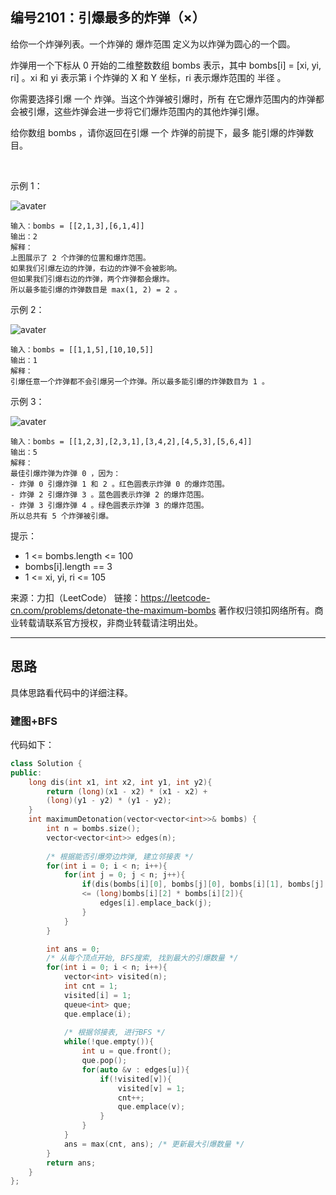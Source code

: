 ## 编号2101：引爆最多的炸弹（×）

给你一个炸弹列表。一个炸弹的 爆炸范围 定义为以炸弹为圆心的一个圆。

炸弹用一个下标从 0 开始的二维整数数组 bombs 表示，其中 bombs[i] = [xi, yi, ri] 。xi 和 yi 表示第 i 个炸弹的 X 和 Y 坐标，ri 表示爆炸范围的 半径 。

你需要选择引爆 一个 炸弹。当这个炸弹被引爆时，所有 在它爆炸范围内的炸弹都会被引爆，这些炸弹会进一步将它们爆炸范围内的其他炸弹引爆。

给你数组 bombs ，请你返回在引爆 一个 炸弹的前提下，最多 能引爆的炸弹数目。

 

示例 1：

![avater](https://assets.leetcode.com/uploads/2021/11/06/desmos-eg-3.png)

```
输入：bombs = [[2,1,3],[6,1,4]]
输出：2
解释：
上图展示了 2 个炸弹的位置和爆炸范围。
如果我们引爆左边的炸弹，右边的炸弹不会被影响。
但如果我们引爆右边的炸弹，两个炸弹都会爆炸。
所以最多能引爆的炸弹数目是 max(1, 2) = 2 。
```
示例 2：

![avater](https://assets.leetcode.com/uploads/2021/11/06/desmos-eg-2.png)

```
输入：bombs = [[1,1,5],[10,10,5]]
输出：1
解释：
引爆任意一个炸弹都不会引爆另一个炸弹。所以最多能引爆的炸弹数目为 1 。
```
示例 3：

![avater](https://assets.leetcode.com/uploads/2021/11/07/desmos-eg1.png)

```
输入：bombs = [[1,2,3],[2,3,1],[3,4,2],[4,5,3],[5,6,4]]
输出：5
解释：
最佳引爆炸弹为炸弹 0 ，因为：
- 炸弹 0 引爆炸弹 1 和 2 。红色圆表示炸弹 0 的爆炸范围。
- 炸弹 2 引爆炸弹 3 。蓝色圆表示炸弹 2 的爆炸范围。
- 炸弹 3 引爆炸弹 4 。绿色圆表示炸弹 3 的爆炸范围。
所以总共有 5 个炸弹被引爆。
```
提示：

* 1 <= bombs.length <= 100
* bombs[i].length == 3
* 1 <= xi, yi, ri <= 105

来源：力扣（LeetCode）
链接：https://leetcode-cn.com/problems/detonate-the-maximum-bombs
著作权归领扣网络所有。商业转载请联系官方授权，非商业转载请注明出处。

---
## 思路

具体思路看代码中的详细注释。

### 建图+BFS

代码如下：
```c++
class Solution {
public:
    long dis(int x1, int x2, int y1, int y2){
        return (long)(x1 - x2) * (x1 - x2) +
        (long)(y1 - y2) * (y1 - y2);
    }
    int maximumDetonation(vector<vector<int>>& bombs) {
        int n = bombs.size();
        vector<vector<int>> edges(n);
        
        /* 根据能否引爆旁边炸弹, 建立邻接表 */
        for(int i = 0; i < n; i++){
            for(int j = 0; j < n; j++){
                if(dis(bombs[i][0], bombs[j][0], bombs[i][1], bombs[j][1])
                <= (long)bombs[i][2] * bombs[i][2]){
                    edges[i].emplace_back(j);
                }
            }
        }

        int ans = 0;
        /* 从每个顶点开始, BFS搜索, 找到最大的引爆数量 */
        for(int i = 0; i < n; i++){
            vector<int> visited(n);
            int cnt = 1;
            visited[i] = 1;
            queue<int> que;
            que.emplace(i);
            
            /* 根据邻接表, 进行BFS */
            while(!que.empty()){
                int u = que.front();
                que.pop();
                for(auto &v : edges[u]){
                    if(!visited[v]){
                        visited[v] = 1;
                        cnt++;
                        que.emplace(v);
                    }
                }
            }
            ans = max(cnt, ans); /* 更新最大引爆数量 */
        }
        return ans;
    }
};
```